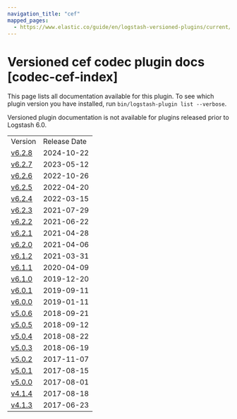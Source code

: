 ```yaml
---
navigation_title: "cef"
mapped_pages:
  - https://www.elastic.co/guide/en/logstash-versioned-plugins/current/codec-cef-index.html
---
```


# Versioned cef codec plugin docs [codec-cef-index]

This page lists all documentation available for this plugin. To see which plugin version you have installed, run `bin/logstash-plugin list --verbose`.

Versioned plugin documentation is not available for plugins released prior to Logstash 6.0.

| | |
| :- | :- |
| Version | Release Date |
| [v6.2.8](v6-2-8-plugins-codecs-cef.md) | 2024-10-22 |
| [v6.2.7](v6-2-7-plugins-codecs-cef.md) | 2023-05-12 |
| [v6.2.6](v6-2-6-plugins-codecs-cef.md) | 2022-10-26 |
| [v6.2.5](v6-2-5-plugins-codecs-cef.md) | 2022-04-20 |
| [v6.2.4](v6-2-4-plugins-codecs-cef.md) | 2022-03-15 |
| [v6.2.3](v6-2-3-plugins-codecs-cef.md) | 2021-07-29 |
| [v6.2.2](v6-2-2-plugins-codecs-cef.md) | 2021-06-22 |
| [v6.2.1](v6-2-1-plugins-codecs-cef.md) | 2021-04-28 |
| [v6.2.0](v6-2-0-plugins-codecs-cef.md) | 2021-04-06 |
| [v6.1.2](v6-1-2-plugins-codecs-cef.md) | 2021-03-31 |
| [v6.1.1](v6-1-1-plugins-codecs-cef.md) | 2020-04-09 |
| [v6.1.0](v6-1-0-plugins-codecs-cef.md) | 2019-12-20 |
| [v6.0.1](v6-0-1-plugins-codecs-cef.md) | 2019-09-11 |
| [v6.0.0](v6-0-0-plugins-codecs-cef.md) | 2019-01-11 |
| [v5.0.6](v5-0-6-plugins-codecs-cef.md) | 2018-09-21 |
| [v5.0.5](v5-0-5-plugins-codecs-cef.md) | 2018-09-12 |
| [v5.0.4](v5-0-4-plugins-codecs-cef.md) | 2018-08-22 |
| [v5.0.3](v5-0-3-plugins-codecs-cef.md) | 2018-06-19 |
| [v5.0.2](v5-0-2-plugins-codecs-cef.md) | 2017-11-07 |
| [v5.0.1](v5-0-1-plugins-codecs-cef.md) | 2017-08-15 |
| [v5.0.0](v5-0-0-plugins-codecs-cef.md) | 2017-08-01 |
| [v4.1.4](v4-1-4-plugins-codecs-cef.md) | 2017-08-18 |
| [v4.1.3](v4-1-3-plugins-codecs-cef.md) | 2017-06-23 |
